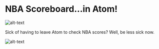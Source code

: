 # NBA Scoreboard...in Atom!

![alt-text](https://imgur.com/Mm7kxeM.png)

Sick of having to leave Atom to check NBA scores? Well, be less sick now.

![alt-text](https://media.giphy.com/media/3oxHQhpKQ8mkWuhEyc/giphy.gif)
